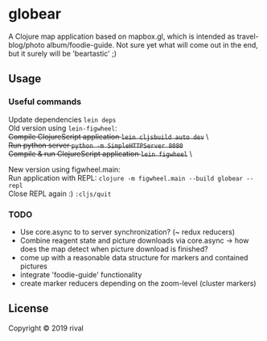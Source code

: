 # globear

A Clojure map application based on mapbox.gl, 
which is intended as travel-blog/photo album/foodie-guide. 
Not sure yet what will come out in the end, but it surely will be 'beartastic' ;)

## Usage

### Useful commands

Update dependencies ```lein deps```  \
Old version using `lein-figwheel`: \
~~Compile ClojureScript application ```lein cljsbuild auto dev```~~ \  
~~Run python server ```python -m SimpleHTTPServer 8080```~~ \
~~Compile & run ClojureScript application ```lein figwheel```~~ \

New version using figwheel.main: \
Run application with REPL: ```clojure -m figwheel.main --build globear --repl ``` \
Close REPL again :) ```:cljs/quit```


### TODO ###
* Use core.async to to server synchronization? (~ redux reducers)
* Combine reagent state and picture downloads via core.async -> how does the 
  map detect when picture download is finished?
* come up with a reasonable data structure for markers and contained pictures
* integrate 'foodie-guide' functionality
* create marker reducers depending on the zoom-level (cluster markers)

## License

Copyright © 2019 rival


